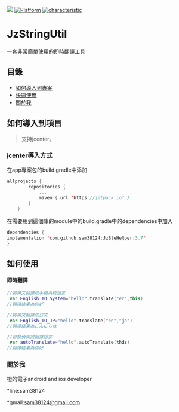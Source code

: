 [![](https://jitpack.io/v/sam38124/JzBleHelper.svg)](https://jitpack.io/#sam38124/JzBleHelper)
[![Platform](https://img.shields.io/badge/平台-%20Android%20-brightgreen.svg)](https://github.com/sam38124)
[![characteristic](https://img.shields.io/badge/特點-%20輕量級%20%7C%20簡單易用%20%20%7C%20穩定%20-brightgreen.svg)](https://github.com/sam38124)
# JzStringUtil
一套非常簡單使用的即時翻譯工具
## 目錄
* [如何導入到專案](#Import)
* [快速使用](#Use)
* [關於我](#About)

<a name="Import"></a>
## 如何導入到項目
> 支持jcenter。 <br/>

### jcenter導入方式
在app專案包的build.gradle中添加
```kotlin
allprojects {
		repositories {
			...
			maven { url 'https://jitpack.io' }
		}
	}
```

在需要用到這個庫的module中的build.gradle中的dependencies中加入
```kotlin
dependencies {
implementation 'com.github.sam38124:JzBleHelper:3.7'
}
```
<a name="Use"></a>
## 如何使用


#### 即時翻譯
```kotlin
//將英文翻譯成手機系統語言
 var English_TO_System="hello".translate("en",this)
//翻譯結果為你好

//將英文翻譯成日文
 var English_TO_JP="hello".translate("en","ja")
//翻譯結果為こんにちは

//自動偵測欲翻譯語言
 var autoTranslate="hello".autoTranslate(this)
//翻譯結果為你好
```
<a name="About"></a>
### 關於我
橙的電子android and ios developer

*line:sam38124

*gmail:sam38124@gmail.com
